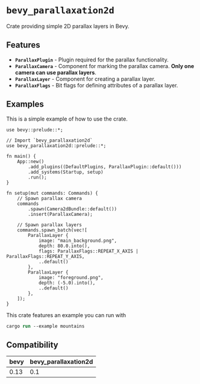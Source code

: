 # `bevy_parallaxation2d`

Crate providing simple 2D parallax layers in Bevy.

## Features
* **`ParallaxPlugin`** - Plugin required for the parallax functionality.
* **`ParallaxCamera`** - Component for marking the parallax camera. **Only one camera can use parallax layers**.
* **`ParallaxLayer`** - Component for creating a parallax layer.
* **`ParallaxFlags`** - Bit flags for defining attributes of a parallax layer.

## Examples
This is a simple example of how to use the crate.
```rust, no_run
use bevy::prelude::*;

// Import `bevy_parallaxation2d`
use bevy_parallaxation2d::prelude::*;

fn main() {
    App::new()
        .add_plugins((DefaultPlugins, ParallaxPlugin::default()))
        .add_systems(Startup, setup)
        .run();
}

fn setup(mut commands: Commands) {
    // Spawn parallax camera
    commands
        .spawn(Camera2dBundle::default())
        .insert(ParallaxCamera);

    // Spawn parallax layers
    commands.spawn_batch(vec![
        ParallaxLayer {
            image: "main_background.png",
            depth: 80.0.into(),
            flags: ParallaxFlags::REPEAT_X_AXIS | ParallaxFlags::REPEAT_Y_AXIS,
            ..default()
        },
        ParallaxLayer {
            image: "foreground.png",
            depth: (-5.0).into(),
            ..default()
        },
    ]);
}
```

This crate features an example you can run with
```ps
cargo run --example mountains
```

## Compatibility
| bevy | bevy_parallaxation2d |
|------|----------------------|
| 0.13 | 0.1                  |
